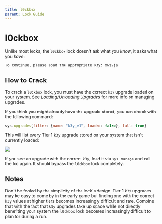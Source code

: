 ```yaml
---
title: l0ckbox
parent: Lock Guide
---
```


# l0ckbox

Unlike most locks, the `l0ckbox` lock doesn't ask what you _know_, it asks what
you _have_:

```
To continue, please load the appropriate k3y: xwz7ja
```

## How to Crack

To crack a `l0ckbox` lock, you must have the correct `k3y` upgrade loaded on
your system. See [_Loading/Unloading
Upgrades_](/gameplay/upgrades#loadingunloading-upgrades) for more info on
managing upgrades. 

If you think you might already have the upgrade stored, you can check with the
following command:

```javascript
sys.upgrades{filter: {name: "k3y_v1", loaded: false}, full: true}
```

This will list every Tier 1 `k3y` upgrade stored on your system that isn't
currently loaded:

![](../../assets/images/unloaded-k3ys.png)

If you see an upgrade with the correct `k3y`, load it via `sys.manage` and call
the loc again. It should bypass the `l0ckbox` lock completely.

## Notes

Don't be fooled by the simplicity of the lock's design. Tier 1 `k3y` upgrades
may be easy to come by in the early game but finding one with the correct `k3y`
values at higher tiers becomes increasingly difficult and rare. Combine that
with the fact that `k3y` upgrades take up space while not directly benefiting
your system the `l0ckbox` lock becomes increasingly difficult to plan for during
a run.